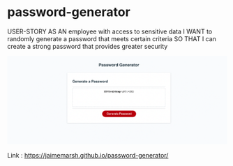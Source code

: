 # password-generator
USER-STORY
AS AN employee with access to sensitive data
I WANT to randomly generate a password that meets certain criteria
SO THAT I can create a strong password that provides greater security

<img src="./assets/screenshot.png">

Link : https://jaimemarsh.github.io/password-generator/